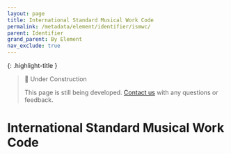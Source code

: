 ```yaml
---
layout: page
title: International Standard Musical Work Code
permalink: /metadata/element/identifier/ismwc/
parent: Identifier
grand_parent: By Element
nav_exclude: true
---
```


{: .highlight-title }
> 🚧 Under Construction
>
> This page is still being developed. [Contact us](/metadata-documentation/contact/) with any questions or feedback.

# International Standard Musical Work Code
